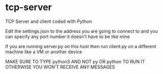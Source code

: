# tcp-server
TCP Server and client coded with Python

Edit the settings.json to the address you are going to connect to and you can specify any port number it doesn't have to be like mine

If you are running server.py on this host then run client.py on a different machine like a VM or another device

MAKE SURE TO TYPE python3 AND NOT py OR python TO RUN IT OTHERWISE YOU WON'T RECEIVE ANY MESSAGES
